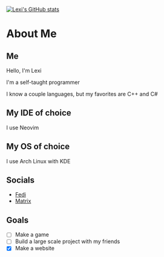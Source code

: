 [![Lexi's GitHub stats](https://github-readme-stats.vercel.app/api?username=QueenOworld&theme=neon&show_icons=true)](https://github.com/anuraghazra/github-readme-stats)

# About Me

## Me
Hello, I'm Lexi

I'm a self-taught programmer

I know a couple languages, but my favorites are C++ and C#

## My IDE of choice

I use Neovim

## My OS of choice

I use Arch Linux with KDE

## Socials

- [Fedi](https://lea.pet/@lexi)
- [Matrix](https://matrix.to/#/@lexi:sadlyihaveto.top)

## Goals
- [ ] Make a game
- [ ] Build a large scale project with my friends
- [x] Make a website
